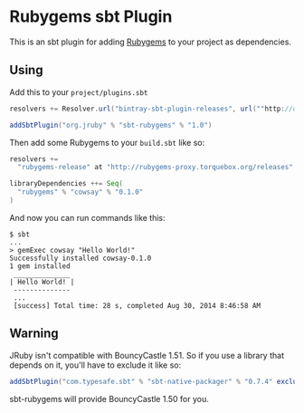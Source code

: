 Rubygems sbt Plugin
==================

This is an sbt plugin for adding [Rubygems](http://rubygems.org/) to your project as dependencies.

## Using

Add this to your `project/plugins.sbt`

```scala
resolvers += Resolver.url("bintray-sbt-plugin-releases", url(""http://dl.bintray.com/codefinger/sbt-plugins/"))(Resolver.ivyStylePatterns)

addSbtPlugin("org.jruby" % "sbt-rubygems" % "1.0")
```

Then add some Rubygems to your `build.sbt` like so:

```scala
resolvers +=
  "rubygems-release" at "http://rubygems-proxy.torquebox.org/releases"

libraryDependencies ++= Seq(
  "rubygems" % "cowsay" % "0.1.0"
)
```

And now you can run commands like this:

```sh-session
$ sbt
...
> gemExec cowsay "Hello World!"
Successfully installed cowsay-0.1.0
1 gem installed
 ______________
| Hello World! |
 --------------
 ...
 [success] Total time: 28 s, completed Aug 30, 2014 8:46:58 AM
```

## Warning

JRuby isn't compatible with BouncyCastle 1.51. So if you use a library that depends on it, you'll have to exclude it like so:

```scala
addSbtPlugin("com.typesafe.sbt" % "sbt-native-packager" % "0.7.4" excludeAll(ExclusionRule("org.bouncycastle", "*")))
```

sbt-rubygems will provide BouncyCastle 1.50 for you.
